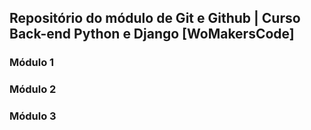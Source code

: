 ## Repositório do módulo de Git e Github | Curso Back-end Python e Django [WoMakersCode]


### Módulo 1
### Módulo 2
### Módulo 3